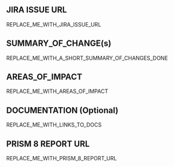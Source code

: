 ## JIRA ISSUE URL
REPLACE_ME_WITH_JIRA_ISSUE_URL

## SUMMARY_OF_CHANGE(s)
REPLACE_ME_WITH_A_SHORT_SUMMARY_OF_CHANGES_DONE

## AREAS_OF_IMPACT
REPLACE_ME_WITH_AREAS_OF_IMPACT

## DOCUMENTATION (Optional)
REPLACE_ME_WITH_LINKS_TO_DOCS

## PRISM 8 REPORT URL
REPLACE_ME_WITH_PRISM_8_REPORT_URL